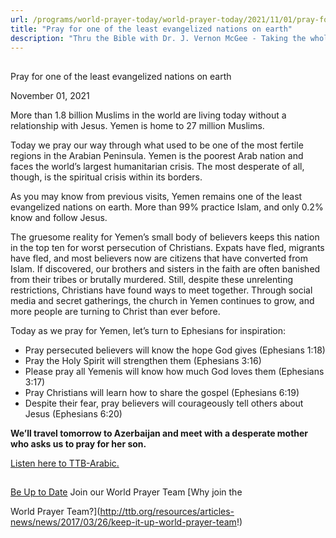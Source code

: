 ```yaml
---
url: /programs/world-prayer-today/world-prayer-today/2021/11/01/pray-for-one-of-the-least-evangelized-nations-on-earth
title: "Pray for one of the least evangelized nations on earth"
description: "Thru the Bible with Dr. J. Vernon McGee - Taking the whole Word to the whole world"
---
```







## 
 Pray for one of the least evangelized nations on earth


November 01, 2021




More than 1.8 billion Muslims in the world are living today without a relationship with Jesus. Yemen is home to 27 million Muslims.

Today we pray our way through what used to be one of the most fertile regions in the Arabian Peninsula. Yemen is the poorest Arab nation and faces the world’s largest humanitarian crisis. The most desperate of all, though, is the spiritual crisis within its borders. 

As you may know from previous visits, Yemen remains one of the least evangelized nations on earth. More than 99% practice Islam, and only 0.2% know and follow Jesus. 

The gruesome reality for Yemen’s small body of believers keeps this nation in the top ten for worst persecution of Christians. Expats have fled, migrants have fled, and most believers now are citizens that have converted from Islam. If discovered, our brothers and sisters in the faith are often banished from their tribes or brutally murdered. Still, despite these unrelenting restrictions, Christians have found ways to meet together. Through social media and secret gatherings, the church in Yemen continues to grow, and more people are turning to Christ than ever before.

Today as we pray for Yemen, let’s turn to Ephesians for inspiration:

* Pray persecuted believers will know the hope God gives (Ephesians 1:18)
* Pray the Holy Spirit will strengthen them (Ephesians 3:16)
* Please pray all Yemenis will know how much God loves them (Ephesians 3:17)
* Pray Christians will learn how to share the gospel (Ephesians 6:19)
* Despite their fear, pray believers will courageously tell others about Jesus (Ephesians 6:20)

**We’ll travel tomorrow to Azerbaijan and meet with a desperate mother who asks us to pray for her son.**

[Listen here to TTB-Arabic.](https://ttb.twr.org/home/day,0441/language,ARB)







## 




[Be Up to Date](http://feeds.feedburner.com/WorldPrayerToday "World Prayer Today RSS Feed")
Join our World Prayer Team
[Why join the  

World Prayer Team?](http://ttb.org/resources/articles-news/news/2017/03/26/keep-it-up-world-prayer-team!)




